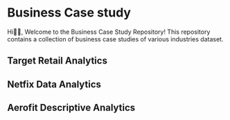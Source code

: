 # Business Case study
Hi👋🏾, Welcome to the Business Case Study Repository! This repository contains a collection of business case studies of various industries dataset.

## Target Retail Analytics
## Netfix Data Analytics
## Aerofit Descriptive Analytics
